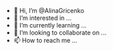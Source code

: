 - 👋 Hi, I’m @AlinaGricenko
- 👀 I’m interested in ...
- 🌱 I’m currently learning ...
- 💞️ I’m looking to collaborate on ...
- 📫 How to reach me ...

<!---
AlinaGricenko/AlinaGricenko is a ✨ special ✨ repository because its `README.md` (this file) appears on your GitHub profile.
You can click the Preview link to take a look at your changes.
--->
